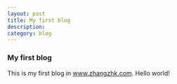 ```yaml
---
layout: post
title: My first blog
description: 
category: blog
---
```


### My first blog

This is my first blog in www.zhangzhk.com. Hello world!
